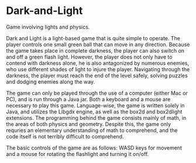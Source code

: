 # Dark-and-Light
Game involving lights and physics.

Dark and Light is a light-based game that is quite simple to operate. The player controls one small green ball that can move in 
any direction. Because the game takes place in complete darkness, the player can also switch on and off a green flash light. However, 
the player does not only have to contend with darkness alone, he is also antagonized by numerous enemies, who use different shades of light to injure the player. Navigating through 
the darkness, the player must reach the end of the level safely, solving puzzles and dodging enemies along the way. 

The game can only be played through the use of a computer (either Mac or PC), and is run through a Java jar. Both a keyboard 
and a mouse are necessary to play this game. Language-wise, the game is written solely in Java, and utilizes the Libgdx engine, as 
well as the box2d and box2dlight extensions. The programming behind the game consists mainly of math, in the areas of both physics 
and geometry. Despite this, the game only requries an elementary understanding of math to comprehend, and the code itself is 
not terribly difficult to comprehend. 

The basic controls of the game are as follows: WASD keys for movement and a mouse for rotating the flashlight and turning it on/off.
